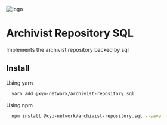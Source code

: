 [logo]: https://www.xy.company/img/home/logo_xy.png

![logo]

# Archivist Repository SQL

Implements the archivist repository backed by sql

## Install

Using yarn

```sh
  yarn add @xyo-network/archivist-repository.sql
```

Using npm

```sh
  npm install @xyo-network/archivist-repository.sql --save
```
